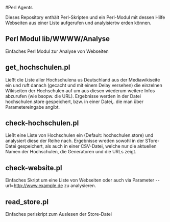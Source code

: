 #Perl Agents

Dieses Repository enthält Perl-Skripten und ein Perl-Modul mit dessen Hilfe Webseiten aus einer Liste aufgerufen und analyisiertw erden können.


## Perl Modul lib/WWWW/Analyse
  
Einfaches Perl Modul zur Analyse von Webseiten  



## get_hochschulen.pl

Ließt die Liste aller Hochschulena us Deutschland aus der Mediawikiseite ein und ruft danach (gecacht und mit einem Delay versehen)
die einzelnen Wikiseiten der Hochschulen auf um aus diesen wiederum weitere Infos abzurufen (wie bsopw. die URL).
Ergebnisse werden in der Datei hochschulen.store gespeichert, bzw. in einer Datei,. die man über Parametereingabe angibt.


## check-hochschulen.pl

Ließt eine Liste von Hochschulen ein (Default: hochschulen.store) und analysiert diese der Reihe nach.
Ergebnisse wreden sowohl in der STore-Datei gespeichert, als auch in einer CSV-Datei, welche nur die aktuellen Namen 
der Hochschulen, die Generatoren und die URLs zeigt.

## check-website.pl

Einfaches Skript um eine Liste von Webseiten oder auch via Parameter  --url=http://www.example.de  zu analysieren.

## read_store.pl

Einfaches perlskript zum Auslesen der Store-Datei
  
